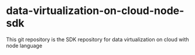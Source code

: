 # data-virtualization-on-cloud-node-sdk
This git repository is the SDK repository for data virtualization on cloud with node language
